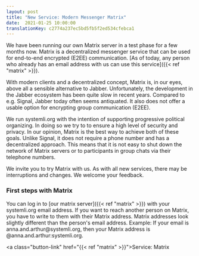 ```yaml
---
layout: post
title: "New Service: Modern Messenger Matrix"
date:  2021-01-25 10:00:00
translationKey: c2774a237ec5bd5fb5f2ed534cfebca1
---
```

We have been running our own Matrix server in a test phase for a few months now. Matrix is a decentralized messenger 
service that can be used for end-to-end encrypted (E2EE) communication. [As of today, any person who already has an 
email address with us can use this service]({{< ref "matrix" >}}).<!--more-->

With modern clients and a decentralized concept, Matrix is, in our eyes, above all a sensible alternative to Jabber. 
Unfortunately, the development in the Jabber ecosystem has been quite slow in recent years. Compared to e.g. Signal, 
Jabber today often seems antiquated. It also does not offer a usable option for encrypting group communication (E2EE).

We run systemli.org with the intention of supporting progressive political organizing. In doing so we try to to ensure 
a high level of security and privacy. In our opinion, Matrix is the best way to achieve both of these goals. 
Unlike Signal, it does not require a phone number and has a decentralized approach. This means that it is not 
easy to shut down the network of Matrix servers or to participants in group chats via their telephone numbers.

We invite you to try Matrix with us. As with all new services, there may be interruptions and changes. We welcome your 
feedback.

### First steps with Matrix

You can log in to [our matrix server]({{< ref "matrix" >}}) with your systemli.org email address. If you want to reach 
another person on Matrix, you have to write to them with their Matrix address. Matrix addresses look slightly different 
than the person's email address. Example: If your email is anna.and.arthur\@systemli.org, then your Matrix address is 
@anna.and.arthur:systemli.org.

<a class="button-link" href="{{< ref "matrix" >}}">Service: Matrix</a>

